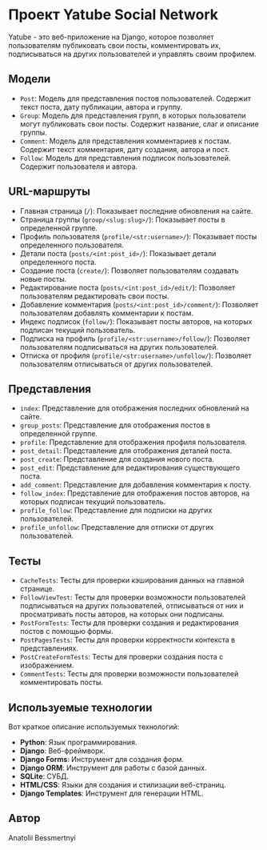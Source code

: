 # Проект Yatube Social Network

Yatube - это веб-приложение на Django, которое позволяет пользователям публиковать свои посты, комментировать их, подписываться на других пользователей и управлять своим профилем.

## Модели

- `Post`: Модель для представления постов пользователей. Содержит текст поста, дату публикации, автора и группу.
- `Group`: Модель для представления групп, в которых пользователи могут публиковать свои посты. Содержит название, слаг и описание группы.
- `Comment`: Модель для представления комментариев к постам. Содержит текст комментария, дату создания, автора и пост.
- `Follow`: Модель для представления подписок пользователей. Содержит пользователя и автора.

## URL-маршруты

- Главная страница (`/`): Показывает последние обновления на сайте.
- Страница группы (`group/<slug:slug>/`): Показывает посты в определенной группе.
- Профиль пользователя (`profile/<str:username>/`): Показывает посты определенного пользователя.
- Детали поста (`posts/<int:post_id>/`): Показывает детали определенного поста.
- Создание поста (`create/`): Позволяет пользователям создавать новые посты.
- Редактирование поста (`posts/<int:post_id>/edit/`): Позволяет пользователям редактировать свои посты.
- Добавление комментария (`posts/<int:post_id>/comment/`): Позволяет пользователям добавлять комментарии к постам.
- Индекс подписок (`follow/`): Показывает посты авторов, на которых подписан текущий пользователь.
- Подписка на профиль (`profile/<str:username>/follow/`): Позволяет пользователям подписываться на других пользователей.
- Отписка от профиля (`profile/<str:username>/unfollow/`): Позволяет пользователям отписываться от других пользователей.

## Представления

- `index`: Представление для отображения последних обновлений на сайте.
- `group_posts`: Представление для отображения постов в определенной группе.
- `profile`: Представление для отображения профиля пользователя.
- `post_detail`: Представление для отображения деталей поста.
- `post_create`: Представление для создания нового поста.
- `post_edit`: Представление для редактирования существующего поста.
- `add_comment`: Представление для добавления комментария к посту.
- `follow_index`: Представление для отображения постов авторов, на которых подписан текущий пользователь.
- `profile_follow`: Представление для подписки на других пользователей.
- `profile_unfollow`: Представление для отписки от других пользователей.

## Тесты

- `CacheTests`: Тесты для проверки кэширования данных на главной странице.
- `FollowViewTest`: Тесты для проверки возможности пользователей подписываться на других пользователей, отписываться от них и просматривать посты авторов, на которых они подписаны.
- `PostFormTests`: Тесты для проверки создания и редактирования постов с помощью формы.
- `PostPagesTests`: Тесты для проверки корректности контекста в представлениях.
- `PostCreateFormTests`: Тесты для проверки создания поста с изображением.
- `CommentTests`: Тесты для проверки возможности пользователей комментировать посты.

## Используемые технологии

Вот краткое описание используемых технологий:

- **Python**: Язык программирования.
- **Django**: Веб-фреймворк.
- **Django Forms**: Инструмент для создания форм.
- **Django ORM**: Инструмент для работы с базой данных.
- **SQLite**: СУБД.
- **HTML/CSS**: Языки для создания и стилизации веб-страниц.
- **Django Templates**: Инструмент для генерации HTML.

## Автор

Anatolii Bessmertnyi
